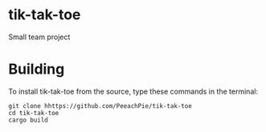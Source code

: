 # tik-tak-toe
Small team project

# Building
To install tik-tak-toe from the source, type these commands in the terminal:

```shell
git clone hhttps://github.com/PeeachPie/tik-tak-toe
cd tik-tak-toe
cargo build
```


